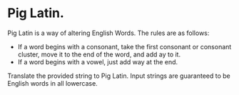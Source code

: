 # Pig Latin.

Pig Latin is a way of altering English Words. The rules are as follows:

- If a word begins with a consonant, take the first consonant or consonant cluster, move it to the end of the word, and add ay to it.
- If a word begins with a vowel, just add way at the end.

Translate the provided string to Pig Latin. Input strings are guaranteed to be English words in all lowercase.
